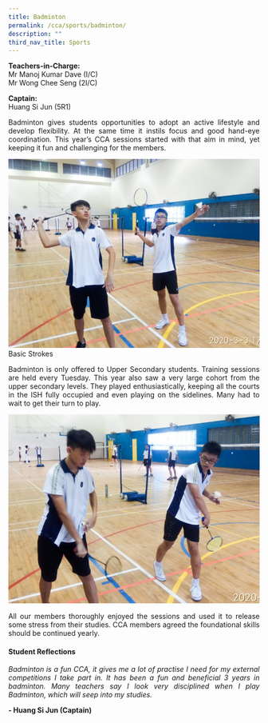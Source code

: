 ```yaml
---
title: Badminton
permalink: /cca/sports/badminton/
description: ""
third_nav_title: Sports
---
```



**Teachers-in-Charge:** <br>
Mr Manoj Kumar Dave (I/C) <br>
Mr Wong Chee Seng (2I/C)

**Captain:** <br>
Huang Si Jun (5R1)
<p style="text-align:justify">
Badminton gives students opportunities to adopt an active lifestyle and develop flexibility. At the same time it instils focus and good hand-eye coordination. This year’s CCA sessions started with that aim in mind, yet keeping it fun and challenging for the members.</p>

![Basic Strokes](/images/Cca/cca-badmin-i-Basic-stroke-768x576.jpg)
Basic Strokes
<p style="text-align:justify">
Badminton is only offered to Upper Secondary students. Training sessions are held every Tuesday. This year also saw a very large cohort from the upper secondary levels. They played enthusiastically, keeping all the courts in the ISH fully occupied and even playing on the sidelines. Many had to wait to get their turn to play.</p>

![Hand-eye coordination](/images/Cca/cca-badmin-i-Hand-eye-coordination-768x576.jpg)

<p style="text-align:justify">
	All our members thoroughly enjoyed the sessions and used it to release some stress from their studies. CCA members agreed the foundational skills should be continued yearly.</p>

#### Student Reflections
<p style="text-align:justify; font-style:italic">
Badminton is a fun CCA, it gives me a lot of practise I need for my external competitions I take part in. It has been a fun and beneficial 3 years in badminton. Many teachers say I look very disciplined when I play Badminton, which will seep into my studies.</p>

**- Huang Si Jun (Captain)**
